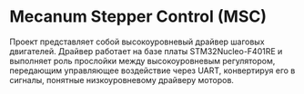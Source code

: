 # Mecanum Stepper Control (MSC)
Проект представляет собой высокоуровневый драйвер шаговых двигателей.
Драйвер работает на базе платы STM32Nucleo-F401RE и выполняет роль прослойки между высокоуровневым регулятором, передающим управляющее воздействие через UART, конвертируя его в сигналы, понятные низкоуровневому драйверу моторов.

